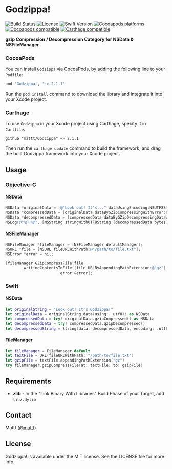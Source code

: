 # Godzippa!

[![Build Status][build status badge]][build status]
[![License][license badge]][license]
[![Swift Version][swift version badge]][swift version]
![Cocoapods platforms][cocoapods platforms badge]
[![Cocoapods compatible][cocoapods badge]][cocoapods]
[![Carthage compatible][carthage badge]][carthage]

**gzip Compression / Decompression Category for NSData & NSFileManager**

### CocoaPods

You can install `Godzippa` via CocoaPods,
by adding the following line to your `Podfile`:

```ruby
pod 'Godzippa', '~> 2.1.1'
```

Run the `pod install` command to download the library
and integrate it into your Xcode project.

### Carthage

To use `Godzippa` in your Xcode project using Carthage,
specify it in `Cartfile`:

```
github "mattt/Godzippa" ~> 2.1.1
```

Then run the `carthage update` command to build the framework,
and drag the built Godzippa.framework into your Xcode project.

## Usage

### Objective-C

#### NSData

```objective-c
NSData *originalData = [@"Look out! It's..." dataUsingEncoding:NSUTF8StringEncoding];
NSData *compressedData = [originalData dataByGZipCompressingWithError:nil];
NSData *decompressedData = [compressedData dataByGZipDecompressingDataWithError:nil];
NSLog(@"%@ %@", [NSString stringWithUTF8String:[decompressedData bytes]], @"Godzippa!");
```

#### NSFileManager

```objective-c
NSFileManager *fileManager = [NSFileManager defaultManager];
NSURL *file = [NSURL fileURLWithPath:@"/path/to/file.txt"];
NSError *error = nil;

[fileManager GZipCompressFile:file
        writingContentsToFile:[file URLByAppendingPathExtension:@"gz"]
                        error:&error];
```

### Swift

#### NSData

```swift
let originalString = "Look out! It's Godzippa!"
let originalData = originalString.data(using: .utf8)! as NSData
let compressedData = try! originalData.gzipCompressed() as NSData
let decompressedData = try! compressedData.gzipDecompressed()
let decompressedString = String(data: decompressedData, encoding: .utf8)
```

#### FileManager

```swift
let fileManager = FileManager.default
let textFile = URL(fileURLWithPath: "/path/to/file.txt")
let gzipFile = textFile.appendingPathExtension("gz")
try fileManager.gzipCompressFile(at: textFile, to: gzipFile)
```

## Requirements

- **zlib** - In the "Link Binary With Libraries" Build Phase of your Target, add `libz.dylib`

## Contact

Mattt ([@mattt](http://twitter.com/mattt))

## License

Godzippa! is available under the MIT license.
See the LICENSE file for more info.

[build status]: https://travis-ci.org/mattt/Godzippa
[build status badge]: https://api.travis-ci.org/mattt/Godzippa.svg?branch=master
[license]: https://opensource.org/licenses/MIT
[license badge]: https://img.shields.io/cocoapods/l/Godzippa.svg
[swift version]: https://swift.org/download/
[swift version badge]: https://img.shields.io/badge/swift%20version-4.0+-orange.svg
[cocoapods platforms badge]: https://img.shields.io/cocoapods/p/Godzippa.svg
[cocoapods]: https://cocoapods.org/pods/Godzippa
[cocoapods badge]: https://img.shields.io/cocoapods/v/Godzippa.svg
[carthage]: https://github.com/Carthage/Carthage
[carthage badge]: https://img.shields.io/badge/Carthage-compatible-4BC51D.svg
